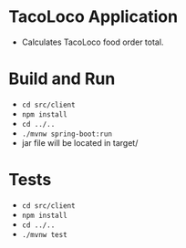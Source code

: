 # TacoLoco Application
- Calculates TacoLoco food order total.

# Build and Run
- `cd src/client`
- `npm install`
- `cd ../..`
- `./mvnw spring-boot:run`
- jar file will be located in target/

# Tests
- `cd src/client`
- `npm install`
- `cd ../..`
- `./mvnw test`
